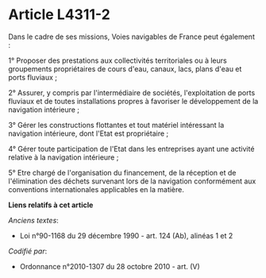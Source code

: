 # Article L4311-2

Dans le cadre de ses missions, Voies navigables de France peut également :

1° Proposer des prestations aux collectivités territoriales ou à leurs groupements propriétaires de cours d'eau, canaux,
lacs, plans d'eau et ports fluviaux ;

2° Assurer, y compris par l'intermédiaire de sociétés, l'exploitation de ports fluviaux et de toutes installations propres à
favoriser le développement de la navigation intérieure ;

3° Gérer les constructions flottantes et tout matériel intéressant la navigation intérieure, dont l'Etat est propriétaire ;

4° Gérer toute participation de l'Etat dans les entreprises ayant une activité relative à la navigation intérieure ;

5° Etre chargé de l'organisation du financement, de la réception et de l'élimination des déchets survenant lors de la
navigation conformément aux conventions internationales applicables en la matière.

**Liens relatifs à cet article**

_Anciens textes_:

  - Loi n°90-1168 du 29 décembre 1990 - art. 124 (Ab), alinéas 1 et 2

_Codifié par_:

  - Ordonnance n°2010-1307 du 28 octobre 2010 - art. (V)
